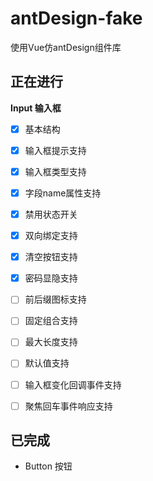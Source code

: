 # antDesign-fake
使用Vue仿antDesign组件库



## 正在进行

**Input 输入框**

* [x] 基本结构
* [x] 输入框提示支持
* [x] 输入框类型支持
* [x] 字段name属性支持
* [x] 禁用状态开关
* [x] 双向绑定支持
* [x] 清空按钮支持
* [x] 密码显隐支持
* [ ] 前后缀图标支持
* [ ] 固定组合支持
* [ ] 最大长度支持
* [ ] 默认值支持
* [ ] 输入框变化回调事件支持
* [ ] 聚焦回车事件响应支持



## 已完成

* Button 按钮